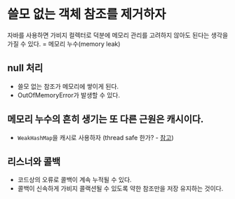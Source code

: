 # 쓸모 없는 객체 참조를 제거하자

자바를 사용하면 가비지 컬렉터로 덕분에 메모리 관리를 고려하지 않아도 된다는 생각을 가질 수 있다.  = 메모리 누수(memory leak)

## null 처리

- 쓸모 없는 참조가 메모리에 쌓이게 된다.
- OutOfMemoryError가 발생할 수 있다.

## 메모리 누수의 흔히 생기는 또 다른 근원은 캐시이다.

- `WeakHashMap`을 캐시로 사용하자 (thread safe 한가?  - [참고](http://knight76.tistory.com/entry/WeakHashMap%EC%9D%84-threadsafe%ED%95%98%EA%B2%8C-%ED%95%98%EA%B8%B0-WeakHashMap%EC%9D%98-%EB%AC%B4%ED%95%9C%EB%A3%A8%ED%94%84infinite-loop-%ED%95%B4%EA%B2%B0%ED%95%98%EA%B8%B0))

## 리스너와 콜백

- 코드상의 오류로 콜백이 계속 누적될 수 있다.
- 콜백이 신속하게 가비지 콜랙션될 수 있도록 약한 참조만을 저장 유지하는 것이다.
